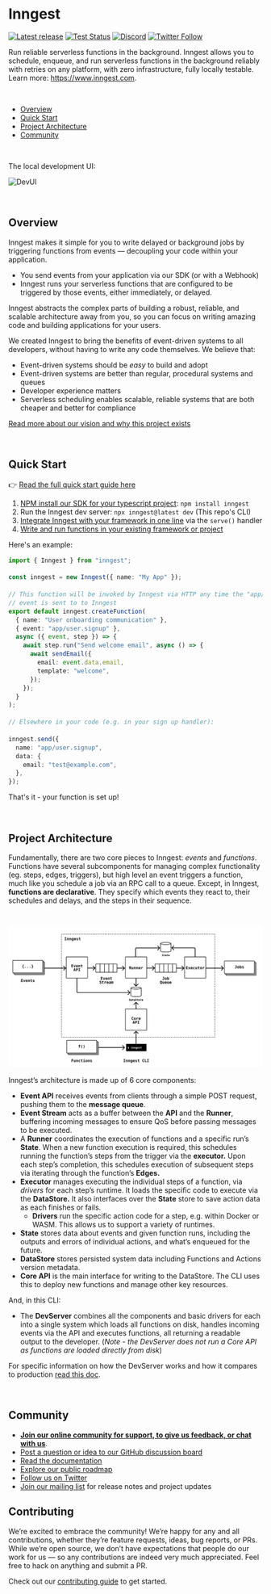 # Inngest

[![Latest release](https://img.shields.io/github/v/release/inngest/inngest?include_prereleases&sort=semver)](https://github.com/inngest/inngest/releases)
[![Test Status](https://img.shields.io/github/actions/workflow/status/inngest/inngest/go.yaml?branch=main&label=tests)](https://github.com/inngest/inngest/actions?query=branch%3Amain)
[![Discord](https://img.shields.io/discord/842170679536517141?label=discord)](https://www.inngest.com/discord)
[![Twitter Follow](https://img.shields.io/twitter/follow/inngest?style=social)](https://twitter.com/inngest)

Run reliable serverless functions in the background. Inngest allows you to schedule, enqueue, and run serverless functions in the background reliably with retries on any platform, with zero infrastructure, fully locally testable. Learn more: https://www.inngest.com.

<br />

- [Overview](#overview)
- [Quick Start](#quick-start)
- [Project Architecture](#project-architecture)
- [Community](#community)

<br />

The local development UI:

![DevUI](https://user-images.githubusercontent.com/306177/204876780-d97eec85-53e2-4fca-81ce-cae45d56c319.png)

<br />

## Overview

Inngest makes it simple for you to write delayed or background jobs by triggering functions from events — decoupling your code within your application.

- You send events from your application via our SDK (or with a Webhook)
- Inngest runs your serverless functions that are configured to be triggered by those events, either immediately, or delayed.

Inngest abstracts the complex parts of building a robust, reliable, and scalable architecture away from you, so you can focus on writing amazing code and building applications for your users.

We created Inngest to bring the benefits of event-driven systems to all developers, without having to write any code themselves. We believe that:

- Event-driven systems should be _easy_ to build and adopt
- Event-driven systems are better than regular, procedural systems and queues
- Developer experience matters
- Serverless scheduling enables scalable, reliable systems that are both cheaper and better for compliance

[Read more about our vision and why this project exists](https://www.inngest.com/blog/open-source-event-driven-queue)

<br />

## Quick Start

👉 [Read the full quick start guide here](https://www.inngest.com/docs/quick-start?ref=github-inngest-readme)

1. [NPM install our SDK for your typescript project](https://github.com/inngest/inngest-js): `npm install inngest`
2. Run the Inngest dev server: `npx inngest@latest dev` (This repo's CLI)
3. [Integrate Inngest with your framework in one line](https://www.inngest.com/docs/sdk/serve?ref=github-inngest-readme) via the `serve()` handler
4. [Write and run functions in your existing framework or project](https://www.inngest.com/docs/functions?ref=github-inngest-readme)

Here's an example:

```ts
import { Inngest } from "inngest";

const inngest = new Inngest({ name: "My App" });

// This function will be invoked by Inngest via HTTP any time the "app/user.signup"
// event is sent to to Inngest
export default inngest.createFunction(
  { name: "User onboarding communication" },
  { event: "app/user.signup" },
  async ({ event, step }) => {
    await step.run("Send welcome email", async () => {
      await sendEmail({
        email: event.data.email,
        template: "welcome",
      });
    });
  }
);

// Elsewhere in your code (e.g. in your sign up handler):

inngest.send({
  name: "app/user.signup",
  data: {
    email: "test@example.com",
  },
});
```

That's it - your function is set up!

<br />

## Project Architecture

Fundamentally, there are two core pieces to Inngest: _events_ and _functions_. Functions have several subcomponents for managing complex functionality (eg. steps, edges, triggers), but high level an event triggers a function, much like you schedule a job via an RPC call to a queue. Except, in Inngest, **functions are declarative**. They specify which events they react to, their schedules and delays, and the steps in their sequence.

<br />

<p align="center">
  <img src=".github/assets/architecture-0.5.0.png" alt="Open Source Architecture" width="660" />
</p>

Inngest’s architecture is made up of 6 core components:

- **Event API** receives events from clients through a simple POST request, pushing them to the **message queue**.
- **Event Stream** acts as a buffer between the **API** and the **Runner**, buffering incoming messages to ensure QoS before passing messages to be executed.<br />
- A **Runner** coordinates the execution of functions and a specific run’s **State**. When a new function execution is required, this schedules running the function’s steps from the trigger via the **executor.** Upon each step’s completion, this schedules execution of subsequent steps via iterating through the function’s **Edges.**
- **Executor** manages executing the individual steps of a function, via _drivers_ for each step’s runtime. It loads the specific code to execute via the **DataStore.** It also interfaces over the **State** store to save action data as each finishes or fails.
  - **Drivers** run the specific action code for a step, e.g. within Docker or WASM. This allows us to support a variety of runtimes.
- **State** stores data about events and given function runs, including the outputs and errors of individual actions, and what’s enqueued for the future.
- **DataStore** stores persisted system data including Functions and Actions version metadata.
- **Core API** is the main interface for writing to the DataStore. The CLI uses this to deploy new functions and manage other key resources.

And, in this CLI:

- The **DevServer** combines all the components and basic drivers for each into a single system which loads all functions on disk, handles incoming events via the API and executes functions, all returning a readable output to the developer. (_Note - the DevServer does not run a Core API as functions are loaded directly from disk_)

For specific information on how the DevServer works and how it compares to production [read this doc](/docs/DEVSERVER_ARCHITECTURE.md).

<br />

## Community

- [**Join our online community for support, to give us feedback, or chat with us**](https://www.inngest.com/discord).
- [Post a question or idea to our GitHub discussion board](https://github.com/orgs/inngest/discussions)
- [Read the documentation](https://www.inngest.com/docs?ref=github-inngest-readme)
- [Explore our public roadmap](http://roadmap.inngest.com/)
- [Follow us on Twitter](https://twitter.com/inngest)
- [Join our mailing list](https://www.inngest.com/mailing-list) for release notes and project updates

## Contributing

We’re excited to embrace the community! We’re happy for any and all contributions, whether they’re
feature requests, ideas, bug reports, or PRs. While we’re open source, we don’t have expectations
that people do our work for us — so any contributions are indeed very much appreciated. Feel free to
hack on anything and submit a PR.

Check out our [contributing guide](/docs/CONTRIBUTING.md) to get started.
